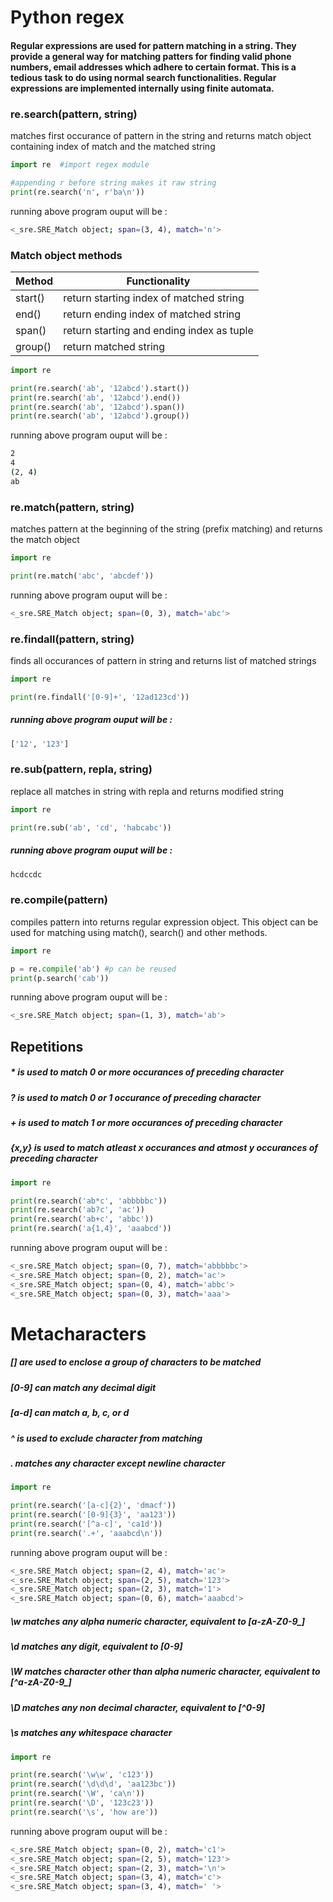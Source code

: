 # Python regex

#### Regular expressions are used for pattern matching in a string. They provide a general way for matching patters for finding valid phone numbers, email addresses which adhere to certain format. This is a tedious task to do using normal search functionalities. Regular expressions are implemented internally using finite automata. 


### re.search(pattern, string) 
matches first occurance of pattern in the string and returns match object containing index of match and the matched string

```python
import re  #import regex module

#appending r before string makes it raw string
print(re.search('n', r'ba\n'))
```
running above program ouput will be : 

```bash
<_sre.SRE_Match object; span=(3, 4), match='n'>
```

### Match object methods

| Method        | Functionality                               |
| ------------- | -------------                               |
| start()       | return starting index of matched string     |
| end()         | return ending index of matched string       |
| span()        | return starting and ending index as tuple   |
| group()       | return matched string                       |

 
```python
import re 

print(re.search('ab', '12abcd').start()) 
print(re.search('ab', '12abcd').end())  
print(re.search('ab', '12abcd').span())  
print(re.search('ab', '12abcd').group())
```
running above program ouput will be :

```bash
2
4
(2, 4)
ab
```

### re.match(pattern, string) 
matches pattern at the beginning of the string (prefix matching) and returns the match object

```python
import re 

print(re.match('abc', 'abcdef'))
```
running above program ouput will be :

```bash
<_sre.SRE_Match object; span=(0, 3), match='abc'>
```

### re.findall(pattern, string) 
finds all occurances of pattern in string and returns list of matched strings

```python
import re 

print(re.findall('[0-9]+', '12ad123cd'))
```
##### running above program ouput will be :

```bash
['12', '123']
```

### re.sub(pattern, repla, string)
replace all matches in string with repla and returns modified string

```python
import re 

print(re.sub('ab', 'cd', 'habcabc'))
```

##### running above program ouput will be :

```bash
hcdccdc
```

### re.compile(pattern) 
compiles pattern into returns regular expression object. This object can be used for matching using match(), search() and other methods.


```python
import re 

p = re.compile('ab') #p can be reused
print(p.search('cab')) 
```

running above program ouput will be :

```bash
<_sre.SRE_Match object; span=(1, 3), match='ab'>
```

## Repetitions
##### \* is used to match 0 or more occurances of preceding character
##### ? is used to match 0 or 1 occurance of preceding character
##### + is used to match 1 or more occurances of preceding character
##### {x,y} is used to match atleast x occurances and atmost y occurances of preceding character


```python
import re

print(re.search('ab*c', 'abbbbbc')) 
print(re.search('ab?c', 'ac'))
print(re.search('ab+c', 'abbc'))
print(re.search('a{1,4}', 'aaabcd'))
```
running above program ouput will be :

```bash
<_sre.SRE_Match object; span=(0, 7), match='abbbbbc'>
<_sre.SRE_Match object; span=(0, 2), match='ac'>
<_sre.SRE_Match object; span=(0, 4), match='abbc'>
<_sre.SRE_Match object; span=(0, 3), match='aaa'>
```

# Metacharacters

##### [] are used to enclose a group of characters to be matched
##### [0-9] can match any decimal digit
##### [a-d] can match a, b, c, or d 
##### ^ is used to exclude character from matching
##### . matches any character except newline character


```python
import re

print(re.search('[a-c]{2}', 'dmacf')) 
print(re.search('[0-9]{3}', 'aa123'))
print(re.search('[^a-c]', 'ca1d'))
print(re.search('.+', 'aaabcd\n'))
```
running above program ouput will be :

```bash
<_sre.SRE_Match object; span=(2, 4), match='ac'>
<_sre.SRE_Match object; span=(2, 5), match='123'>
<_sre.SRE_Match object; span=(2, 3), match='1'>
<_sre.SRE_Match object; span=(0, 6), match='aaabcd'>
```

##### \w matches any alpha numeric character, equivalent to [a-zA-Z0-9_]
##### \d matches any digit, equivalent to [0-9]
##### \W matches character other than alpha numeric character, equivalent to [^a-zA-Z0-9_]
##### \D matches any non decimal character, equivalent to [^0-9]
##### \s matches any whitespace character


```python
import re

print(re.search('\w\w', 'c123')) 
print(re.search('\d\d\d', 'aa123bc'))
print(re.search('\W', 'ca\n'))
print(re.search('\D', '123c23'))
print(re.search('\s', 'how are'))
```
running above program ouput will be :

```bash
<_sre.SRE_Match object; span=(0, 2), match='c1'>
<_sre.SRE_Match object; span=(2, 5), match='123'>
<_sre.SRE_Match object; span=(2, 3), match='\n'>
<_sre.SRE_Match object; span=(3, 4), match='c'>
<_sre.SRE_Match object; span=(3, 4), match=' '>
```
